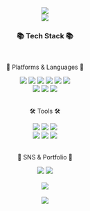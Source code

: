 
<div align=center>
	 <img src="https://capsule-render.vercel.app/api?type=waving&color=auto&height=200&section=header&text=Parksonia%20Github!&fontSize=80" />	
</div>


<div align="center">
  <img src="https://hits.seeyoufarm.com/api/count/incr/badge.svg?url=https%3A%2F%2Fgithub.com%2FParksonia&count_bg=%23FFDAC7&title_bg=%23FFADAD&icon=&icon_color=%23E7E7E7&title=hits&edge_flat=false" />
</div>

<div align=center>
	<h3>📚 Tech Stack 📚</h3>
	<br>
	<p>🍩 Platforms & Languages 🍩</p>
</div>
<div align="center">
 <img src="https://img.shields.io/badge/Java-007396?style=flat&logo=Java&logoColor=white" />
 <img src="https://img.shields.io/badge/HTML5-E34F26?style=flat&logo=HTML5&logoColor=white" />
 <img src="https://img.shields.io/badge/CSS3-1572B6?style=flat&logo=CSS3&logoColor=white" />
 <img src="https://img.shields.io/badge/JavaScript-F7DF1E?style=flat&logo=JS&logoColor=white"/>
 <img src="https://img.shields.io/badge/Spring-6DB33F?style=flat&logo=Spring&logoColor=white"/>
 <img src="https://img.shields.io/badge/SpringBoot-6DB33F?style=flat&logo=SpringBoot&logoColor=white"/>
 <br>
 <img src="https://img.shields.io/badge/Oracle-f80000?style=flat&logo=Oracle&logoColor=white"/>
 <img src="https://img.shields.io/badge/MySQL-4479A1?style=flat&logo=MySQL&logoColor=white"/>
 <!--<img src="https://img.shields.io/badge/Linux-FCC624?style=flat&logo=Linux&logoColor=white"/>
 <img src="https://img.shields.io/badge/AWS-232F3E?style=flat&logo=Linux&logoColor=white"/>-->
 <img src="https://img.shields.io/badge/Bootstrap-7952B3?style=flat&logo=Bootstrap&logoColor=white"/>
</div>
<br>
<div align=center>
 <p>🛠️ Tools 🛠️</p>
</div>
<div align=center>
  <img src="https://img.shields.io/badge/Eclipse IDE-2C2255?style=flat&logo=Eclipse IDE&logoColor=white"/>
  <img src="https://img.shields.io/badge/Visual Studio-5C2D91?style=flat&logo=Visual Studio&logoColor=white"/>
  <img src="https://img.shields.io/badge/Tomcat-F8DC75?style=flat&logo=Tomcat&logoColor=white"/>
  <br>
  <img src="https://img.shields.io/badge/Github-181717?style=flat&logo=Github&logoColor=white"/>
  <img src="https://img.shields.io/badge/Slack-4A154B?style=flat&logo=Slack&logoColor=white"/>
  <img src="https://img.shields.io/badge/Jira-0052CC?style=flat&logo=Jira&logoColor=white"/>
	
</div>
<br>
<div align=center>
	<p>🎨 SNS & Portfolio 🎨</p>
</div>
<div align=center>
 <picture><img src="https://img.shields.io/badge/Velog-20C997?style=flat&logo=Velog&logoColor=white"/></picture>
 <picture><img src="https://img.shields.io/badge/Portfolio-FFE200?style=flat&logo=Portfolio&logoColor=white"/></picture>
</div>
<div align=center>
	<br>
<picture><img src="https://github-readme-stats.vercel.app/api/top-langs/?username=Parksonia&hide=html,css&layout=compact"></picture><br><br>
</div>
<div align=center>
<picture><img src="https://capsule-render.vercel.app/api?type=waving&color=auto&height=200&section=footer&fontSize=80" /></picture>
</div>

<!--
**Parksonia/Sonia** is a ✨ _special_ ✨ repository because its `README.md` (this file) appears on your GitHub profile.

Here are some ideas to get you started:

- 🔭 I’m currently working on ...
- 🌱 I’m currently learning ...
- 👯 I’m looking to collaborate on ...
- 🤔 I’m looking for help with ...
- 💬 Ask me about ...
- 📫 How to reach me: ...
- 😄 Pronouns: ...
- ⚡ Fun fact: ...

<img src="https://github-readme-stats.vercel.app/api?username=Parksonia&show_icons=true">
-->
